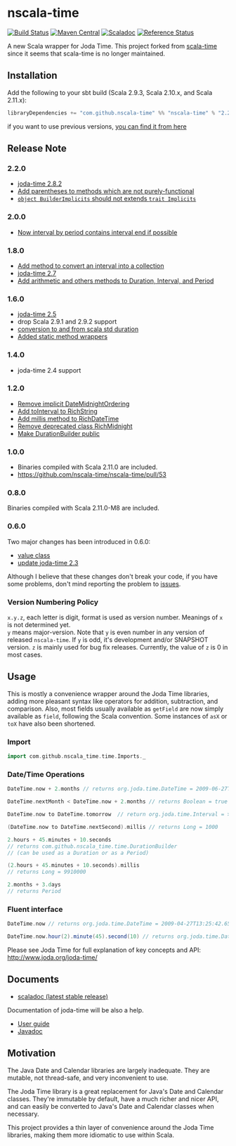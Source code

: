 # nscala-time
[![Build Status](https://travis-ci.org/nscala-time/nscala-time.svg?branch=master)](https://travis-ci.org/nscala-time/nscala-time)
[![Maven Central](https://maven-badges.herokuapp.com/maven-central/com.github.nscala-time/nscala-time_2.11/badge.svg)](https://maven-badges.herokuapp.com/maven-central/com.github.nscala-time/nscala-time_2.11)
[![Scaladoc](http://javadoc-badge.appspot.com/com.github.nscala-time/nscala-time_2.11.svg?label=scaladoc)](http://javadoc-badge.appspot.com/com.github.nscala-time/nscala-time_2.11)
[![Reference Status](https://www.versioneye.com/java/com.github.nscala-time:nscala-time_2.11/reference_badge.svg?style=flat)](https://www.versioneye.com/java/com.github.nscala-time:nscala-time_2.11/references)

A new Scala wrapper for Joda Time.  This project forked from [scala-time](https://github.com/jorgeortiz85/scala-time/ "scala-time") since
it seems that scala-time is no longer maintained.


## Installation

Add the following to your sbt build (Scala 2.9.3, Scala 2.10.x, and Scala 2.11.x):

```scala
libraryDependencies += "com.github.nscala-time" %% "nscala-time" % "2.2.0"
```

if you want to use previous versions, [you can find it from here](http://search.maven.org/#search%7Cga%7C1%7Cg%3A%22com.github.nscala-time%22)

## Release Note

### 2.2.0
* [joda-time 2.8.2](https://github.com/nscala-time/nscala-time/commit/b6db535005c25931f31ef637e98f1e19c0f02891)
* [Add parentheses to methods which are not purely-functional](https://github.com/nscala-time/nscala-time/pull/93)
* [`object BuilderImplicits` should not extends `trait Implicits`](https://github.com/nscala-time/nscala-time/pull/92)

### 2.0.0
* [Now interval by period contains interval end if possible](https://github.com/nscala-time/nscala-time/issues/83)

### 1.8.0
* [Add method to convert an interval into a collection](https://github.com/nscala-time/nscala-time/pull/79)
* [joda-time 2.7](https://github.com/nscala-time/nscala-time/commit/83fe9f09456d2fa2bf11790f58d17fe1a187a808)
* [Add arithmetic and others methods to Duration, Interval, and Period](https://github.com/nscala-time/nscala-time/pull/80)

### 1.6.0
* [joda-time 2.5](https://github.com/nscala-time/nscala-time/commit/944f048065a5fd0)
* drop Scala 2.9.1 and 2.9.2 support
* [conversion to and from scala std duration](https://github.com/nscala-time/nscala-time/pull/72)
* [Added static method wrappers](https://github.com/nscala-time/nscala-time/pull/74)

### 1.4.0
* joda-time 2.4 support

### 1.2.0

* [Remove implicit DateMidnightOrdering](https://github.com/nscala-time/nscala-time/pull/59)
* [Add toInterval to RichString](https://github.com/nscala-time/nscala-time/pull/60)
* [Add millis method to RichDateTime](https://github.com/nscala-time/nscala-time/pull/62)
* [Remove deprecated class RichMidnight](https://github.com/nscala-time/nscala-time/pull/63)
* [Make DurationBuilder public](https://github.com/nscala-time/nscala-time/pull/64)

### 1.0.0

* Binaries compiled with Scala 2.11.0 are included.
* <https://github.com/nscala-time/nscala-time/pull/53>

### 0.8.0

Binaries compiled with Scala 2.11.0-M8 are included.

### 0.6.0

Two major changes has been introduced in 0.6.0:

* [value class](https://github.com/nscala-time/nscala-time/issues/42)
* [update joda-time 2.3](https://github.com/nscala-time/nscala-time/issues/44)

Although I believe that these changes don't break your code, if you have some problems,
don't mind reporting the problem to [issues](https://github.com/nscala-time/nscala-time/issues).

### Version Numbering Policy

`x.y.z`, each letter is digit, format is used as version number.  Meanings of `x` is not determined yet.  
`y` means major-version.  Note that `y` is even number in any version of released `nscala-time`.  If `y` is odd, 
it's development and/or SNAPSHOT version.  `z` is mainly used for bug fix releases.  Currently, the value of `z` is 0
in most cases.

## Usage

This is mostly a convenience wrapper around the Joda Time libraries, adding
more pleasant syntax like operators for addition, subtraction, and comparison.
Also, most fields usually available as `getField` are now simply available as
`field`, following the Scala convention. Some instances of `asX` or `toX` have
also been shortened.


### Import
```scala
import com.github.nscala_time.time.Imports._
```


### Date/Time Operations
```scala
DateTime.now + 2.months // returns org.joda.time.DateTime = 2009-06-27T13:25:59.195-07:00

DateTime.nextMonth < DateTime.now + 2.months // returns Boolean = true

DateTime.now to DateTime.tomorrow  // return org.joda.time.Interval = > 2009-04-27T13:47:14.840/2009-04-28T13:47:14.840

(DateTime.now to DateTime.nextSecond).millis // returns Long = 1000

2.hours + 45.minutes + 10.seconds
// returns com.github.nscala_time.time.DurationBuilder
// (can be used as a Duration or as a Period)

(2.hours + 45.minutes + 10.seconds).millis
// returns Long = 9910000

2.months + 3.days
// returns Period
```


### Fluent interface
```scala
DateTime.now // returns org.joda.time.DateTime = 2009-04-27T13:25:42.659-07:00

DateTime.now.hour(2).minute(45).second(10) // returns org.joda.time.DateTime = 2009-04-27T02:45:10.313-07:00
```


Please see Joda Time for full explanation of key concepts and API:
http://www.joda.org/joda-time/

## Documents

 - [scaladoc (latest stable release)](http://javadoc-badge.appspot.com/com.github.nscala-time/nscala-time_2.11)

Documentation of joda-time will be also a help.
 - [User guide](http://www.joda.org/joda-time/userguide.html)
 - [Javadoc](http://www.joda.org/joda-time/apidocs/index.html)

## Motivation

The Java Date and Calendar libraries are largely inadequate. They are mutable, not thread-safe, and very inconvenient to use.

The Joda Time library is a great replacement for Java's Date and Calendar classes. They're immutable by default, have a much
richer and nicer API, and can easily be converted to Java's Date and Calendar classes when necessary.

This project provides a thin layer of convenience around the Joda Time libraries, making them more idiomatic to use within Scala.
